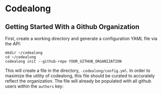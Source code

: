 # Codealong

## Getting Started With a Github Organization

First, create a working directory and generate a configuration YAML file via the API:

```
mkdir ~/codealong
cd ~/codealong
codealong init --github-repo YOUR_GITHUB_ORGANIZATION
```

This will create a file in the directory, `.codealong/config.yml`. In order to maximize the utility of codealong, this file should be curated to accurately reflect the organization. The file will already be populated with all github users within the `authors` key:
